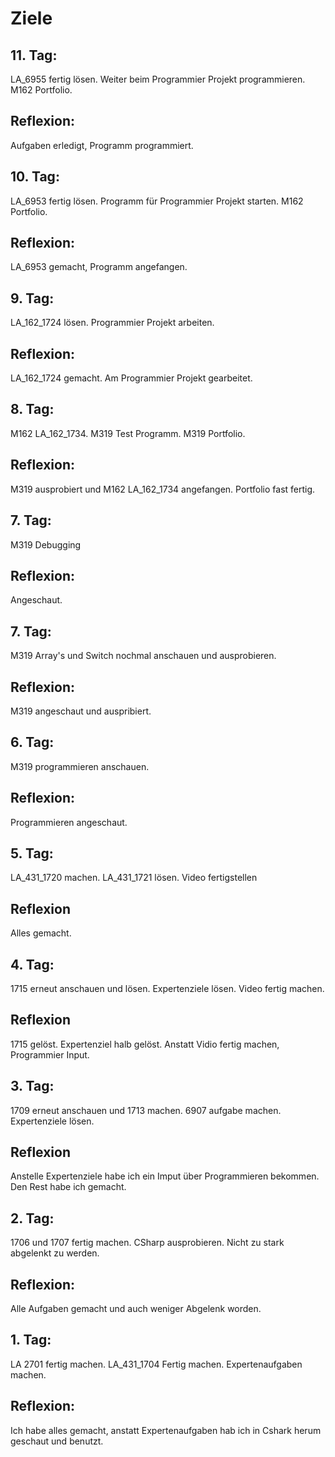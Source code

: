 # Ziele
## 11. Tag:
LA_6955 fertig lösen. 
Weiter beim Programmier Projekt programmieren. 
M162 Portfolio. 
## Reflexion:
Aufgaben erledigt, Programm programmiert. 
## 10. Tag:
LA_6953 fertig lösen. 
Programm für Programmier Projekt starten. 
M162 Portfolio. 
## Reflexion:
LA_6953 gemacht, Programm angefangen. 
## 9. Tag:
LA_162_1724 lösen. 
Programmier Projekt arbeiten. 
## Reflexion:
LA_162_1724 gemacht. 
Am Programmier Projekt gearbeitet. 
## 8. Tag:
M162 LA_162_1734.
M319 Test Programm.
M319 Portfolio.
## Reflexion:
M319 ausprobiert und M162 LA_162_1734 angefangen. Portfolio fast fertig. 
## 7. Tag:
M319 Debugging
## Reflexion:
Angeschaut. 
## 7. Tag:
M319 Array's und Switch nochmal anschauen und ausprobieren. 
## Reflexion:
M319 angeschaut und auspribiert. 
## 6. Tag:
M319 programmieren anschauen.
## Reflexion:
Programmieren angeschaut.
## 5. Tag:
LA_431_1720 machen.
LA_431_1721 lösen.
Video fertigstellen
## Reflexion
Alles gemacht.

## 4. Tag:
1715 erneut anschauen und lösen.
Expertenziele lösen.
Video fertig machen.
## Reflexion
1715 gelöst. 
Expertenziel halb gelöst. 
Anstatt Vidio fertig machen, Programmier Input.

## 3. Tag:
1709 erneut anschauen und 1713 machen.
6907 aufgabe machen.
Expertenziele lösen.
## Reflexion
Anstelle Expertenziele habe ich ein Imput über Programmieren bekommen. 
Den Rest habe ich gemacht. 

## 2. Tag:        
1706 und 1707 fertig machen. 
CSharp ausprobieren. 
Nicht zu stark abgelenkt zu werden.
## Reflexion:
Alle Aufgaben gemacht und auch weniger Abgelenk worden.

## 1. Tag:        
LA 2701 fertig machen.
LA_431_1704 Fertig machen. 
Expertenaufgaben machen.
## Reflexion:
Ich habe alles gemacht, anstatt Expertenaufgaben hab ich in Cshark herum geschaut und benutzt.
